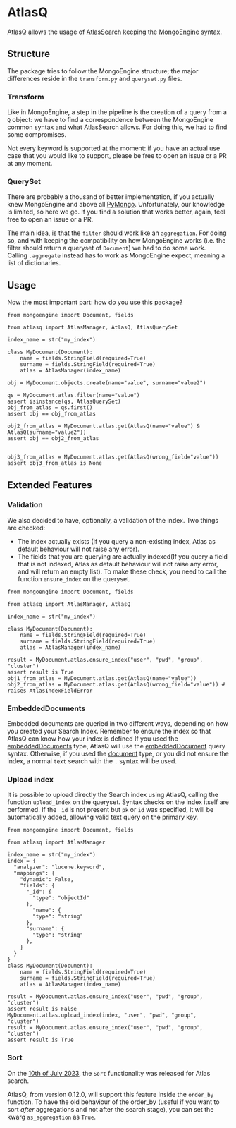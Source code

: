 # AtlasQ
AtlasQ allows the usage of [AtlasSearch](https://www.mongodb.com/docs/atlas/atlas-search/) keeping the [MongoEngine](https://github.com/MongoEngine/mongoengine) syntax.

## Structure
The package tries to follow the MongoEngine structure;
the major differences reside in the `transform.py` and `queryset.py` files. 

### Transform
Like in MongoEngine, a step in the pipeline is the creation of a query from a `Q` object: 
we have to find a correspondence between the MongoEngine common syntax and what AtlasSearch allows.
For doing this, we had to find some compromises.

Not every keyword is supported at the moment: if you have an actual use case that you would like to support,
please be free to open an issue or a PR at any moment.

### QuerySet
There are probably a thousand of better implementation, if you actually knew MongoEngine and above all [PyMongo](https://pymongo.readthedocs.io/en/stable/).
Unfortunately, our knowledge is limited, so here we go. If you find a solution that works better, again, feel free to open an issue or a PR.

The main idea, is that the `filter` should work like an `aggregation`. 
For doing so, and with keeping the compatibility on how MongoEngine works (i.e. the filter should return a queryset of `Document`) we had to do some work.  
Calling `.aggregate` instead has to work as MongoEngine expect, meaning a list of dictionaries. 



## Usage
Now the most important part: how do you use this package?


```python3
from mongoengine import Document, fields

from atlasq import AtlasManager, AtlasQ, AtlasQuerySet

index_name = str("my_index")

class MyDocument(Document):
    name = fields.StringField(required=True)
    surname = fields.StringField(required=True)
    atlas = AtlasManager(index_name)

obj = MyDocument.objects.create(name="value", surname="value2")

qs = MyDocument.atlas.filter(name="value")
assert isinstance(qs, AtlasQuerySet)
obj_from_atlas = qs.first()
assert obj == obj_from_atlas

obj2_from_atlas = MyDocument.atlas.get(AtlasQ(name="value") & AtlasQ(surname="value2"))
assert obj == obj2_from_atlas


obj3_from_atlas = MyDocument.atlas.get(AtlasQ(wrong_field="value"))
assert obj3_from_atlas is None
```

##  Extended Features

### Validation
We also decided to have, optionally, a validation of the index.
Two things are checked:
- The index actually exists (If you query a non-existing index, Atlas as default behaviour will not raise any error).
- The fields that you are querying are actually indexed(If you query a field that is not indexed, Atlas as default behaviour will not raise any error, and will return an empty list).
To make these check, you need to call the function `ensure_index` on the queryset.

```python3
from mongoengine import Document, fields

from atlasq import AtlasManager, AtlasQ

index_name = str("my_index")

class MyDocument(Document):
    name = fields.StringField(required=True)
    surname = fields.StringField(required=True)
    atlas = AtlasManager(index_name)

result = MyDocument.atlas.ensure_index("user", "pwd", "group", "cluster")
assert result is True
obj1_from_atlas = MyDocument.atlas.get(AtlasQ(name="value")) 
obj2_from_atlas = MyDocument.atlas.get(AtlasQ(wrong_field="value")) # raises AtlasIndexFieldError
```

### EmbeddedDocuments
Embedded documents are queried in two different ways, depending on how you created your Search Index.
Remember to ensure the index so that AtlasQ can know how your index is defined
If you used the [embeddedDocuments](https://www.mongodb.com/docs/atlas/atlas-search/define-field-mappings/#std-label-bson-data-types-embedded-documents) type, AtlasQ will use the [embeddedDocument](https://www.mongodb.com/docs/atlas/atlas-search/embedded-document/) query syntax.
Otherwise, if you used the [document](https://www.mongodb.com/docs/atlas/atlas-search/define-field-mappings/#document) type, or you did not ensure the index, a normal `text` search with the `.` syntax will be used.

### Upload index
It is possible to upload directly the Search index using AtlasQ, calling the function `upload_index` on the queryset. Syntax checks on the index itself are performed.
If the `_id` is not present but `pk` or `id` was specified, it will be automatically added, allowing valid text query on the
primary key.

```python3
from mongoengine import Document, fields

from atlasq import AtlasManager

index_name = str("my_index")
index = {
  "analyzer": "lucene.keyword",
  "mappings": {
    "dynamic": False,
    "fields": {
      "_id": {
        "type": "objectId"
      },
        "name": {
        "type": "string"
      },
      "surname": {
        "type": "string"
      },
    }
  }
}
class MyDocument(Document):
    name = fields.StringField(required=True)
    surname = fields.StringField(required=True)
    atlas = AtlasManager(index_name)

result = MyDocument.atlas.ensure_index("user", "pwd", "group", "cluster")
assert result is False
MyDocument.atlas.upload_index(index, "user", "pwd", "group", "cluster")
result = MyDocument.atlas.ensure_index("user", "pwd", "group", "cluster")
assert result is True

```


### Sort
On the [10th of July 2023](https://www.mongodb.com/docs/atlas/atlas-search/changelog/#10-july-2023-release), the `Sort` functionality was released for Atlas search.

AtlasQ, from version 0.12.0, will support this feature inside the `order_by` function.
To have the old behaviour of the order_by (useful if you want to sort _after_ aggregations and not after the search stage), you can set the kwarg `as_aggregation` as `True`.